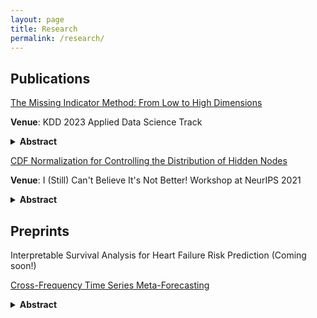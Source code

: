 ```yaml
---
layout: page
title: Research
permalink: /research/
---
```


## Publications

[The Missing Indicator Method: From Low to High Dimensions](https://arxiv.org/pdf/2211.09259.pdf)

**Venue**: KDD 2023 Applied Data Science Track

<details>
<summary><b>Abstract</b></summary>
Missing data is common in applied data science, particularly for
tabular data sets found in healthcare, social sciences, and natural
sciences. Most supervised learning methods only work on complete data, thus requiring preprocessing such as missing value imputation to work on incomplete data sets. However, imputation alone does not encode useful information about the missing values themselves. For data sets with informative missing patterns, the Missing Indicator Method (MIM), which adds indicator variables to indicate
the missing pattern, can be used in conjunction with imputation to
improve model performance. While commonly used in data science,
MIM is surprisingly understudied from an empirical and especially
theoretical perspective. In this paper, we show empirically and theoretically that MIM improves performance for informative missing
values, and we prove that MIM does not hurt linear models asymptotically for uninformative missing values. Additionally, we find
that for high-dimensional data sets with many uninformative indicators, MIM can induce model overfitting and thus test performance.
To address this issue, we introduce Selective MIM (SMIM), a novel
MIM extension that adds missing indicators only for features that
have informative missing patterns. We show empirically that SMIM
performs at least as well as MIM in general, and improves MIM for
high-dimensional data. Lastly, to demonstrate the utility of MIM
on real-world data science tasks, we demonstrate the effectiveness
of MIM and SMIM on clinical tasks generated from the MIMIC-III
database of electronic health records.
</details>

[CDF Normalization for Controlling the Distribution
of Hidden Nodes](https://proceedings.mlr.press/v163/ness22a/ness22a.pdf)

**Venue**: I (Still) Can't Believe It's Not Better! Workshop at NeurIPS 2021

<details>
<summary><b>Abstract</b></summary>
Batch Normalizaiton (BN) is a normalization method for deep neural networks
that has been shown to accelerate training. While the effectiveness of BN is
undisputed, the explanation of its effectiveness is still being studied. The original
BN paper attributes the success of BN to reducing internal covariate shift, so we
take this a step further and explicitly enforce a Gaussian distribution on hidden
layer activations. This approach proves to be ineffective, demonstrating further that
reducing internal covariate shift is not important for successful layer normalization.
</details>

## Preprints

Interpretable Survival Analysis for Heart Failure Risk Prediction (Coming soon!)

[Cross-Frequency Time Series Meta-Forecasting](https://arxiv.org/pdf/2302.02077.pdf)

<details>
<summary><b>Abstract</b></summary>
Meta-forecasting is a newly emerging field which combines meta-learning and
time series forecasting. The goal of meta-forecasting is to train over a collection
of source time series and generalize to new time series one-at-a-time. Previous
approaches in meta-forecasting achieve competitive performance, but with the
restriction of training a separate model for each sampling frequency. In this work,
we investigate meta-forecasting over different sampling frequencies, and introduce
a new model, the Continuous Frequency Adapter (CFA), specifically designed
to learn frequency-invariant representations. We find that CFA greatly improves
performance when generalizing to unseen frequencies, providing a first step towards
forecasting over larger multi-frequency datasets.
</details>

